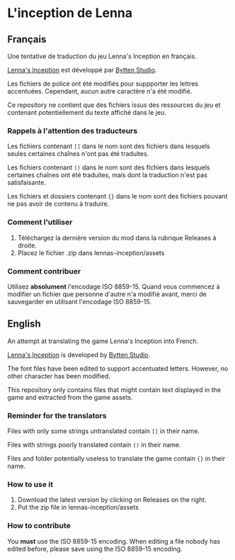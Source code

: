 # L'inception de Lenna

## Français

Une tentative de traduction du jeu Lenna's Inception en français.

[Lenna's Inception](https://lennasinception.com/) est développé par [Bytten Studio](https://bytten-studio.com/devlog/).

Les fichiers de police ont été modifiés pour suppporter les lettres accentuées.
Cependant, aucun autre caractère n'a été modifié.

Ce repository ne contient que des fichiers issus des ressources du jeu et contenant potentiellement
du texte affiché dans le jeu.

### Rappels à l'attention des traducteurs

Les fichiers contenant `[]` dans le nom sont des fichiers dans lesquels seules certaines chaînes
n'ont pas été traduites.

Les fichiers contenant `()` dans le nom sont des fichiers dans lesquels certaines chaînes
ont été traduites, mais dont la traduction n'est pas satisfaisante.

Les fichiers et dossiers contenant `{}` dans le nom sont des fichiers pouvant ne pas avoir
de contenu à traduire.

### Comment l'utiliser

1. Téléchargez la dernière version du mod dans la rubrique Releases à droite.
2. Placez le fichier .zip dans lennas-inception/assets

### Comment contribuer

Utilisez **absolument** l'encodage ISO 8859-15. Quand vous commencez à modifier
un fichier que personne d'autre n'a modifié avant, merci de sauvegarder
en utilisant l'encodage ISO 8859-15.

## English

An attempt at translating the game Lenna's Inception into French.

[Lenna's Inception](https://lennasinception.com/) is developed by [Bytten Studio](https://bytten-studio.com/devlog/).

The font files have been edited to support accentuated letters.
However, no other character has been modified.

This repository only contains files that might contain text displayed in the game
and extracted from the game assets.

### Reminder for the translators

Files with only some strings untranslated contain `[]` in their name.

Files with strings poorly translated contain `()` in their name.

Files and folder potentially useless to translate the game contain `{}` in their name.

### How to use it

1. Download the latest version by clicking on Releases on the right.
2. Put the zip file in lennas-inception/assets

### How to contribute

You **must** use the ISO 8859-15 encoding. When editing a file nobody has
edited before, please save using the ISO 8859-15 encoding.
